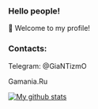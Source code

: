### Hello people!
🔭 Welcome to my profile!
### Contacts:
Telegram: @GiaNTizmO

Gamania.Ru

[![My github stats](https://github-readme-stats.vercel.app/api?username=GiaNTizmO&count_private=true&bg_color=fff&text_color=0A2540&title_color=635BFF&hide=stars&custom_title=GitHub%20Stats)](https://github.com/naveed-ahmad)

<!--
**GiaNTizmO/GiaNTizmO** is a ✨ _special_ ✨ repository because its `README.md` (this file) appears on your GitHub profile.

Here are some ideas to get you started:

- 🔭 I’m currently working on ...
- 🌱 I’m currently learning ...
- 👯 I’m looking to collaborate on ...
- 🤔 I’m looking for help with ...
- 💬 Ask me about ...
- 📫 How to reach me: ...
- 😄 Pronouns: ...
- ⚡ Fun fact: ...
-->
